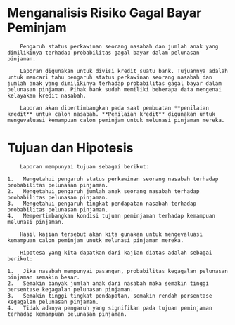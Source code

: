 # Menganalisis Risiko Gagal Bayar Peminjam
        Pengaruh status perkawinan seorang nasabah dan jumlah anak yang dimilikinya terhadap probabilitas gagal bayar dalam pelunasan pinjaman.

        Laporan digunakan untuk divisi kredit suatu bank. Tujuannya adalah untuk mencari tahu pengaruh status perkawinan seorang nasabah dan jumlah anak yang dimilikinya terhadap probabilitas gagal bayar dalam pelunasan pinjaman. Pihak bank sudah memiliki beberapa data mengenai kelayakan kredit nasabah.

        Laporan akan dipertimbangkan pada saat pembuatan **penilaian kredit** untuk calon nasabah. **Penilaian kredit** digunakan untuk mengevaluasi kemampuan calon peminjam untuk melunasi pinjaman mereka.


# Tujuan dan Hipotesis
        Laporan mempunyai tujuan sebagai berikut:

    1.   Mengetahui pengaruh status perkawinan seorang nasabah terhadap probabilitas pelunasan pinjaman.
    2.   Mengetahui pengaruh jumlah anak seorang nasabah terhadap probabilitas pelunasan pinjaman.
    3.   Mengetahui pengaruh tingkat pendapatan nasabah terhadap probabilitas pelunasan pinjaman.
    4.   Mempertimbangkan kondisi tujuan peminjaman terhadap kemampuan melunasi pinjaman.

        Hasil kajian tersebut akan kita gunakan untuk mengevaluasi kemampuan calon peminjam unutk melunasi pinjaman mereka.

        Hipotesa yang kita dapatkan dari kajian diatas adalah sebagai berikut:

    1.   Jika nasabah mempunyai pasangan, probabilitas kegagalan pelunasan pinjaman semakin besar.
    2.   Semakin banyak jumlah anak dari nasabah maka semakin tinggi persentase kegagalan pelunasan pinjaman.
    3.   Semakin tinggi tingkat pendapatan, semakin rendah persentase kegagalan pelunasan pinjaman.
    4.   Tidak adanya pengaruh yang signifikan pada tujuan peminjaman terhadap kemampuan pelunasan pinjaman.

